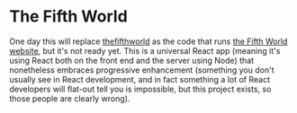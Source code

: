 # The Fifth World

One day this will replace [thefifthworld](https://github.com/jefgodesky/thefifthworld) as the code that runs [the Fifth World website](https://thefifthworld.com), but it's not ready yet. This is a universal React app (meaning it's using React both on the front end and the server using Node) that nonetheless embraces progressive enhancement (something you don't usually see in React development, and in fact something a lot of React developers will flat-out tell you is impossible, but this project exists, so those people are clearly wrong). 
